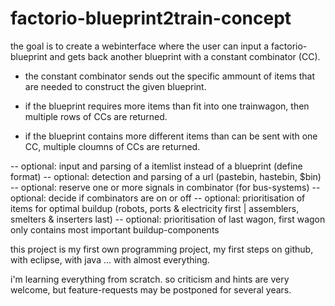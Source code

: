 # factorio-blueprint2train-concept

the goal is to create a webinterface where the user can input a factorio-blueprint and gets back another blueprint with a constant combinator (CC). 

- the constant combinator sends out the specific ammount of items that are needed to construct the given blueprint. 

- if the blueprint requires more items than fit into one trainwagon, then multiple rows of CCs are returned. 
- if the blueprint contains more different items than can be sent with one CC, multiple cloumns of CCs are returned. 

-- optional: input and parsing of a itemlist instead of a blueprint (define format)
-- optional: detection and parsing of a url (pastebin, hastebin, $bin)
-- optional: reserve one or more signals in combinator (for bus-systems)
-- optional: decide if combinators are on or off
-- optional: prioritisation of items for optimal buildup (robots, ports & electricity first | assemblers, smelters & inserters last)
-- optional: prioritisation of last wagon, first wagon only contains most important buildup-components

this project is my first own programming project, my first steps on github, with eclipse, with java ... with almost everything. 

i'm learning everything from scratch. 
so criticism and hints are very welcome, but feature-requests may be postponed for several years. 
